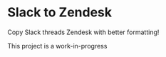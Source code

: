 # Slack to Zendesk
Copy Slack threads Zendesk with better formatting!

This project is a work-in-progress
